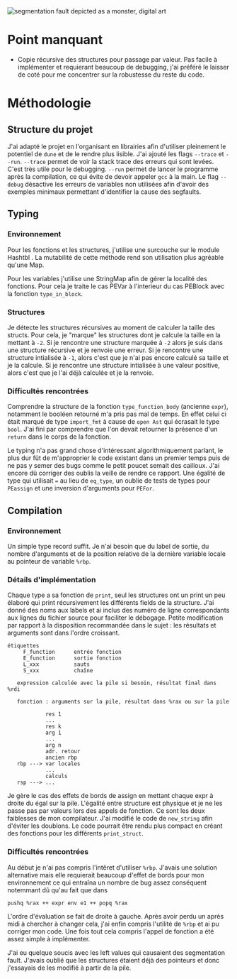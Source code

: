 <!-- image centrée -->
  <img src="https://labs.openai.com/s/YequNy9AjWRLlS4810M7bMVq" alt="segmentation fault depicted as a monster, digital art"/>

# Point manquant 
- Copie récursive des structures pour passage par valeur. Pas facile à implémenter et requierant beaucoup de debugging, j'ai préféré le laisser de coté pour me concentrer sur la robustesse du reste du code.

# Méthodologie

## Structure du projet
J'ai adapté le projet en l'organisant en librairies afin d'utiliser pleinement le potentiel de `dune` et de le rendre plus lisible. J'ai ajouté les flags `--trace` et `--run`. `--trace` permet de voir la stack trace des erreurs qui sont levées. C'est très utile pour le debugging. `--run` permet de lancer le programme après la compilation, ce qui évite de devoir appeler `gcc` à la main. Le flag `--debug` désactive les erreurs de variables non utilisées afin d'avoir des exemples minimaux permettant d'identifier la cause des segfaults.


## Typing
### Environnement
Pour les fonctions et les structures, j'utilise une surcouche sur le module Hashtbl . La mutabilité de cette méthode rend son utilisation plus agréable qu'une Map.

Pour les variables j'utilise une StringMap afin de gérer la localité des fonctions. Pour cela je traite le cas PEVar à l'interieur du cas PEBlock avec la fonction `type_in_block`.
### Structures
Je détecte les structures récursives au moment de calculer la taille des structs. Pour cela, je "marque" les structures dont je calcule la taille en la mettant à `-2`. Si je rencontre une structure marquée à `-2` alors je suis dans une structure récursive et je renvoie une erreur. Si je rencontre une structure intialisée à `-1`, alors c'est que je n'ai pas encore calculé sa taille et je la calcule. Si je rencontre une structure intialisée à une valeur positive, alors c'est que je l'ai déjà calculée et je la renvoie.

### Difficultés rencontrées
Comprendre la structure de la fonction `type_function_body` (ancienne `expr`), notamment le booléen retourné m'a pris pas mal de temps. En effet celui ci était marqué de type `import_fmt` à cause de `open Ast` qui écrasait le type `bool`. J'ai fini par comprendre que l'on devait retourner la présence d'un `return` dans le corps de la fonction.

Le typing n'a pas grand chose d'intéressant algorithmiquement parlant, le plus dur fût de m'approprier le code existant dans un premier temps puis de ne pas y semer des bugs comme le petit poucet semait des cailloux. J'ai encore dû corriger des oublis la veille de rendre ce rapport. Une égalité de type qui utilisait `=` au lieu de `eq_type`, un oublie de tests de types pour `PEassign` et une inversion d'arguments pour `PEFor`.

## Compilation
### Environnement
Un simple type record suffit. Je n'ai besoin que du label de sortie, du nombre d'arguments et de la position relative de la dernière variable locale au pointeur de variable `%rbp`.

### Détails d'implémentation
Chaque type a sa fonction de `print`, seul les structures ont un print un peu élaboré qui print récursivement les différents fields de la structure. J'ai donné des noms aux labels et ai inclus des numéro de ligne correspondants aux lignes du fichier source pour faciliter le débogage. Petite modification par rapport à la disposition recommandée dans le sujet : les résultats et arguments sont dans l'ordre croissant.
```
étiquettes
     F_function      entrée fonction
     E_function      sortie fonction
     L_xxx           sauts
     S_xxx           chaîne

   expression calculée avec la pile si besoin, résultat final dans %rdi

   fonction : arguments sur la pile, résultat dans %rax ou sur la pile

            res 1
            ...
            res k
            arg 1
            ...
            arg n
            adr. retour
            ancien rbp
   rbp ---> var locales
            ...
            calculs
   rsp ---> ...
```
Je gère le cas des effets de bords de assign en mettant chaque expr à droite du égal sur la pile. L'égalité entre structure est physique et je ne les passe pas par valeurs lors des appels de fonction. Ce sont les deux faiblesses de mon compilateur. J'ai modifié le code de `new_string` afin d'éviter les doublons.
Le code pourrait être rendu plus compact en créant des fonctions pour les différents `print_struct`.

### Difficultés rencontrées
Au début je n'ai pas compris l'intêret d'utiliser `%rbp`. J'avais une solution alternative mais elle requierait beaucoup d'effet de bords pour mon environnement ce qui entraîna un nombre de bug assez conséquent notemmant dû qu'au fait que dans 
```x86asm
pushq %rax ++ expr env e1 ++ popq %rax
```
L'ordre d'évaluation se fait de droite à gauche. Après avoir perdu un après midi à chercher à changer cela, j'ai enfin compris l'utilité de `%rbp` et ai pu corriger mon code. Une fois tout cela compris l'appel de fonction a été assez simple à implémenter.

J'ai eu quelque soucis avec les left values qui causaient des segmentation fault. J'avais oublié que les structures étaient déjà des pointeurs et donc j'essayais de les modifié à partir de la pile.